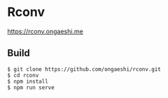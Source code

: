 # Rconv
https://rconv.ongaeshi.me

## Build

```
$ git clone https://github.com/ongaeshi/rconv.git
$ cd rconv
$ npm install
$ npm run serve
```
